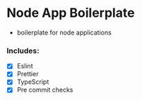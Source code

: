 # Node App Boilerplate

- boilerplate for node applications

### Includes:

- [x] Eslint
- [x] Prettier
- [x] TypeScript
- [x] Pre commit checks
